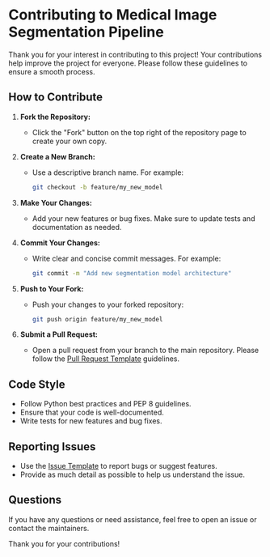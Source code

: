 # Contributing to Medical Image Segmentation Pipeline

Thank you for your interest in contributing to this project! Your contributions help improve the project for everyone. Please follow these guidelines to ensure a smooth process.

## How to Contribute

1. **Fork the Repository:**
   - Click the "Fork" button on the top right of the repository page to create your own copy.

2. **Create a New Branch:**
   - Use a descriptive branch name. For example:
     ```bash
     git checkout -b feature/my_new_model
     ```

3. **Make Your Changes:**
   - Add your new features or bug fixes. Make sure to update tests and documentation as needed.

4. **Commit Your Changes:**
   - Write clear and concise commit messages. For example:
     ```bash
     git commit -m "Add new segmentation model architecture"
     ```

5. **Push to Your Fork:**
   - Push your changes to your forked repository:
     ```bash
     git push origin feature/my_new_model
     ```

6. **Submit a Pull Request:**
   - Open a pull request from your branch to the main repository. Please follow the [Pull Request Template](PULL_REQUEST_TEMPLATE.md) guidelines.

## Code Style

- Follow Python best practices and PEP 8 guidelines.
- Ensure that your code is well-documented.
- Write tests for new features and bug fixes.

## Reporting Issues

- Use the [Issue Template](ISSUE_TEMPLATE.md) to report bugs or suggest features.
- Provide as much detail as possible to help us understand the issue.

## Questions

If you have any questions or need assistance, feel free to open an issue or contact the maintainers.

Thank you for your contributions!

